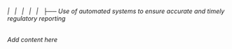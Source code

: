 ###### |   |   |   |   |   ├── Use of automated systems to ensure accurate and timely regulatory reporting

*Add content here*